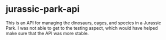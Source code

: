 # jurassic-park-api
This is an API for managing the dinosaurs, cages, and species in a Jurassic Park.
I was not able to get to the testing aspect, which would have helped make sure that the API was more stable.
